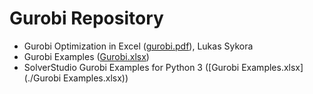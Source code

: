 # Gurobi Repository

- Gurobi Optimization in Excel ([gurobi.pdf](./gurobi.pdf)), Lukas Sykora
- Gurobi Examples ([Gurobi.xlsx](./Gurobi.xlsx))
- SolverStudio Gurobi Examples for Python 3 ([Gurobi Examples.xlsx](./Gurobi Examples.xlsx))
